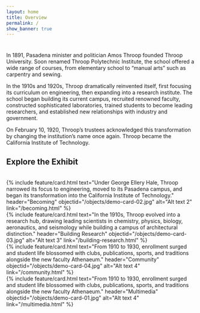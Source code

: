 ```yaml
---
layout: home
title: Overview
permalink: /
show_banner: true
---
```

<div class="body-container overview">

<h1 id="page-menu-label" class="section-title"></h1>

<p>In 1891, Pasadena minister and politician Amos Throop founded Throop University. Soon renamed Throop Polytechnic Institute, the school offered a wide range of courses, from elementary school to “manual arts” such as carpentry and sewing.</p>

<p>In the 1910s and 1920s, Throop dramatically reinvented itself, first focusing its curriculum on engineering, then expanding into a research institute. The school began building its current campus, recruited renowned faculty, constructed sophisticated laboratories, trained students to become leading researchers, and established new relationships with industry and government.</p>

<p>On February 10, 1920, Throop’s trustees acknowledged this transformation by changing the institution’s name once again. Throop became the California Institute of Technology. </p>

</div>

## Explore the Exhibit

<br>

<div class="container">
  <div class="row row-cols-1 row-cols-sm-2 row-cols-md-4 g-4 justify-content-center">
    <div class="col card-becoming"> 
      {% include feature/card.html text="Under George Ellery Hale, Throop narrowed its focus to engineering, moved to its Pasadena campus, and began its transformation into the California Institute of Technology." header="Becoming" objectid="/objects/demo-card-02.jpg" alt="Alt text 2" link="/becoming.html" %}
    </div>
    <div class="col card-building-research">
      {% include feature/card.html text="In the 1910s, Throop evolved into a research hub, drawing leading scientists in chemistry, physics, biology, aeronautics, and seismology while building a campus of architectural distinction." header="Building Research" objectid="/objects/demo-card-03.jpg" alt="Alt text 3" link="/building-research.html" %}
    </div>
    <div class="col card-community">
      {% include feature/card.html text="From 1910 to 1930, enrollment surged and student life blossomed with clubs, publications, sports, and traditions alongside the new faculty Athenaeum." header="Community" objectid="/objects/demo-card-04.jpg" alt="Alt text 4" link="/community.html" %}
    </div>
    <div class="col card-multimedia">
      {% include feature/card.html text="From 1910 to 1930, enrollment surged and student life blossomed with clubs, publications, sports, and traditions alongside the new faculty Athenaeum." header="Multimedia" objectid="/objects/demo-card-01.jpg" alt="Alt text 4" link="/multimedia.html" %}
    </div>
  </div>
</div>

<br>

